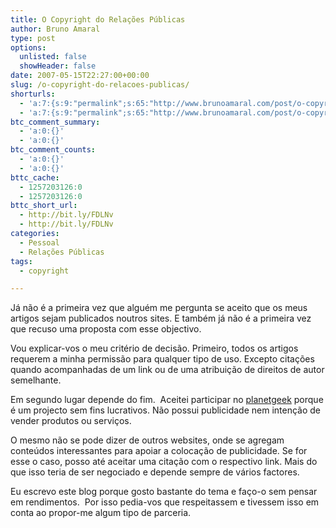 ```yaml
---
title: O Copyright do Relações Públicas
author: Bruno Amaral
type: post
options:
  unlisted: false
  showHeader: false
date: 2007-05-15T22:27:00+00:00
slug: /o-copyright-do-relacoes-publicas/
shorturls:
  - 'a:7:{s:9:"permalink";s:65:"http://www.brunoamaral.com/post/o-copyright-do-relacoes-publicas/";s:7:"tinyurl";s:25:"http://tinyurl.com/dy9snk";s:4:"isgd";s:17:"http://is.gd/pLtU";s:5:"bitly";s:19:"http://bit.ly/ql9tH";s:5:"snipr";s:22:"http://snipr.com/ew9rr";s:5:"snurl";s:22:"http://snurl.com/ew9rr";s:7:"snipurl";s:24:"http://snipurl.com/ew9rr";}'
  - 'a:7:{s:9:"permalink";s:65:"http://www.brunoamaral.com/post/o-copyright-do-relacoes-publicas/";s:7:"tinyurl";s:25:"http://tinyurl.com/dy9snk";s:4:"isgd";s:17:"http://is.gd/pLtU";s:5:"bitly";s:19:"http://bit.ly/ql9tH";s:5:"snipr";s:22:"http://snipr.com/ew9rr";s:5:"snurl";s:22:"http://snurl.com/ew9rr";s:7:"snipurl";s:24:"http://snipurl.com/ew9rr";}'
btc_comment_summary:
  - 'a:0:{}'
  - 'a:0:{}'
btc_comment_counts:
  - 'a:0:{}'
  - 'a:0:{}'
bttc_cache:
  - 1257203126:0
  - 1257203126:0
bttc_short_url:
  - http://bit.ly/FDLNv
  - http://bit.ly/FDLNv
categories:
  - Pessoal
  - Relações Públicas
tags:
  - copyright

---
```

Já não é a primeira vez que alguém me pergunta se aceito que os meus artigos sejam publicados noutros sites. E também já não é a primeira vez que recuso uma proposta com esse objectivo.

Vou explicar-vos o meu critério de decisão. Primeiro, todos os artigos requerem a minha permissão para qualquer tipo de uso. Excepto citações quando acompanhadas de um link ou de uma atribuição de direitos de autor semelhante.

Em segundo lugar depende do fim.  Aceitei participar no [planetgeek][1] porque é um projecto sem fins lucrativos. Não possui publicidade nem intenção de vender produtos ou serviços.

O mesmo não se pode dizer de outros websites, onde se agregam conteúdos interessantes para apoiar a colocação de publicidade. Se for esse o caso, posso até aceitar uma citação com o respectivo link. Mais do que isso teria de ser negociado e depende sempre de vários factores.

Eu escrevo este blog porque gosto bastante do tema e faço-o sem pensar em rendimentos.  Por isso pedia-vos que respeitassem e tivessem isso em conta ao propor-me algum tipo de parceria.

 [1]: http://www.planetgeek.org